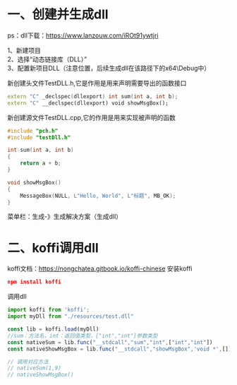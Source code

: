 # 一、创建并生成dll

ps：dll下载：https://www.lanzouw.com/iROt91ywtjri

1、新建项目
<br>
2、选择“动态链接库（DLL）”
<br>
3、配置新项目DLL（注意位置，后续生成dll在该路径下的x64\Debug中）

新创建头文件TestDLL.h,它是作用是用来声明需要导出的函数接口
```c++
extern "C" _declspec(dllexport) int sum(int a, int b);
extern "C" __declspec(dllexport) void showMsgBox();
```

新创建源文件TestDLL.cpp,它的作用是用来实现被声明的函数
```c++
#include "pch.h"
#include "testDll.h"

int sum(int a, int b)
{
    return a + b;
}

void showMsgBox()
{
    MessageBox(NULL, L"Hello, World", L"标题", MB_OK);
}
```

菜单栏：生成-》生成解决方案（生成dll）

# 二、koffi调用dll
koffi文档：https://nongchatea.gitbook.io/koffi-chinese
安装koffi
```json
npm install koffi
```
调用dll
```js
import koffi from 'koffi';
import myDll from "./resources/test.dll"

const lib = koffi.load(myDll)
//sum：方法名，int：返回值类型，["int","int"]参数类型
const nativeSum = lib.func("__stdcall","sum","int",["int","int"])
const nativeShowMsgBox = lib.func("__stdcall","showMsgBox",'void *',[])

// 调用对应方法
// nativeSum(1,9)
// nativeShowMsgBox()
```
